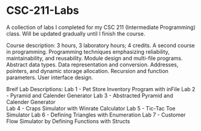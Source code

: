 # CSC-211-Labs
A collection of labs I completed for my CSC 211 (Intermediate Programming) class. Will be updated gradually until I finish the course.


Course description: 3 hours, 3 laboratory hours; 4 credits. A second course in programming. Programming techniques emphasizing reliability, maintainability, and reusability. Module design and multi-file programs. Abstract data types. Data representation and conversion. Addresses, pointers, and dynamic storage allocation. Recursion and function parameters. User interface design.  

Breif Lab Descriptions: 
Lab 1 - Pet Store Inventory Program with inFile
Lab 2 - Pyramid and Calender Generator 
Lab 3 - Abstracted Pyramid and Calender Generator  
Lab 4 - Craps Simulator with Winrate Calculator 
Lab 5 - Tic-Tac Toe Simulator
Lab 6 - Defining Triangles with Enumeration 
Lab 7 - Customer Flow Simulator by Defining Functions with Structs 
